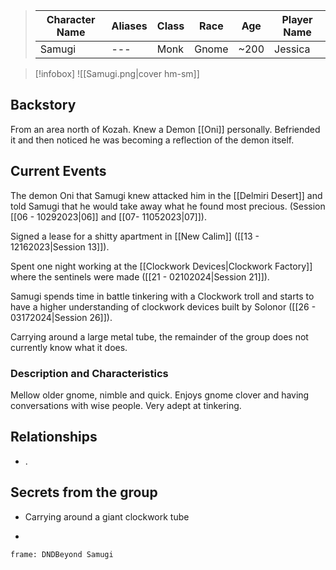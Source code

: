 
>  Character Name | Aliases | Class | Race | Age| Player Name |
>  -- | -- | -- | -- | -- |--|
> Samugi|---|Monk| Gnome|~200| Jessica|

> [!infobox]
> ![[Samugi.png|cover hm-sm]]


## Backstory
From an area north of Kozah. Knew a Demon [[Oni]] personally. Befriended it and then noticed he was becoming a reflection of the demon itself. 

## Current Events
The demon Oni that Samugi knew attacked him in the [[Delmiri Desert]] and told Samugi that he would take away what he found most precious. (Session [[06 - 10292023|06]] and [[07- 11052023|07]]).

Signed a lease for a shitty apartment in [[New Calim]] ([[13 - 12162023|Session 13]]).

Spent one night working at the [[Clockwork Devices|Clockwork Factory]] where the sentinels were made ([[21 - 02102024|Session 21]]).

Samugi spends time in battle tinkering with a Clockwork troll and starts to have a higher understanding of clockwork devices built by Solonor ([[26 - 03172024|Session 26]]).

Carrying around a large metal tube, the remainder of the group does not currently know what it does.

### Description and Characteristics
Mellow older gnome, nimble and quick. Enjoys gnome clover and having conversations with wise people. Very adept at tinkering.

## Relationships
- .
## Secrets from the group
- Carrying around a giant clockwork tube


-
``` custom-frames
frame: DNDBeyond Samugi
```